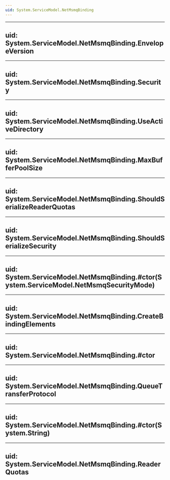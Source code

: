 ```yaml
---
uid: System.ServiceModel.NetMsmqBinding
---
```


---
uid: System.ServiceModel.NetMsmqBinding.EnvelopeVersion
---

---
uid: System.ServiceModel.NetMsmqBinding.Security
---

---
uid: System.ServiceModel.NetMsmqBinding.UseActiveDirectory
---

---
uid: System.ServiceModel.NetMsmqBinding.MaxBufferPoolSize
---

---
uid: System.ServiceModel.NetMsmqBinding.ShouldSerializeReaderQuotas
---

---
uid: System.ServiceModel.NetMsmqBinding.ShouldSerializeSecurity
---

---
uid: System.ServiceModel.NetMsmqBinding.#ctor(System.ServiceModel.NetMsmqSecurityMode)
---

---
uid: System.ServiceModel.NetMsmqBinding.CreateBindingElements
---

---
uid: System.ServiceModel.NetMsmqBinding.#ctor
---

---
uid: System.ServiceModel.NetMsmqBinding.QueueTransferProtocol
---

---
uid: System.ServiceModel.NetMsmqBinding.#ctor(System.String)
---

---
uid: System.ServiceModel.NetMsmqBinding.ReaderQuotas
---
